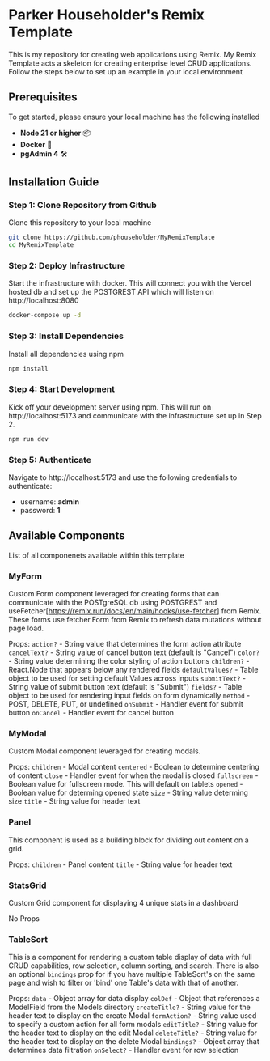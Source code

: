 # Parker Householder's Remix Template

This is my repository for creating web applications using Remix. My Remix Template acts a skeleton for creating enterprise level CRUD applications. Follow the steps below to set up an example in your local environment

## Prerequisites

To get started, please ensure your local machine has the following installed

- **Node 21 or higher** 📦
- **Docker** 🐳
- **pgAdmin 4** 🛠️

## Installation Guide

### Step 1: Clone Repository from Github

Clone this repository to your local machine

```sh
git clone https://github.com/phouseholder/MyRemixTemplate
cd MyRemixTemplate
```

### Step 2: Deploy Infrastructure

Start the infrastructure with docker. This will connect you with the Vercel hosted db and set up the POSTGREST API which will listen on http://localhost:8080

```sh
docker-compose up -d
```

### Step 3: Install Dependencies

Install all dependencies using npm

```sh
npm install
```

### Step 4: Start Development

Kick off your development server using npm. This will run on http://localhost:5173 and communicate with the infrastructure set up in Step 2.

```sh
npm run dev
```

### Step 5: Authenticate

Navigate to http://localhost:5173 and use the following credentials to authenticate:

- username: **admin**
- password: **1**

## Available Components

List of all componenets available within this template

### MyForm

Custom Form component leveraged for creating forms that can communicate with the POSTgreSQL db using POSTGREST and useFetcher[https://remix.run/docs/en/main/hooks/use-fetcher] from Remix. These forms use fetcher.Form from Remix to refresh data mutations without page load.

Props:
`action?` - String value that determines the form action attribute
`cancelText?` - String value of cancel button text (default is "Cancel")
`color?` - String value determining the color styling of action buttons
`children?` - React.Node that appears below any rendered fields
`defaultValues?` - Table object to be used for setting default Values across inputs
`submitText?` - String value of submit button text (default is "Submit")
`fields?` - Table object to be used for rendering input fields on form dynamically
`method` - POST, DELETE, PUT, or undefined
`onSubmit` - Handler event for submit button
`onCancel` - Handler event for cancel button

### MyModal

Custom Modal component leveraged for creating modals.

Props:
`children` - Modal content
`centered` - Boolean to determine centering of content
`close` - Handler event for when the modal is closed
`fullscreen` - Boolean value for fullscreen mode. This will default on tablets
`opened` - Boolean value for determing opened state
`size` - String value determing size
`title` - String value for header text

### Panel

This component is used as a building block for dividing out content on a grid.

Props:
`children` - Panel content
`title` - String value for header text

### StatsGrid

Custom Grid component for displaying 4 unique stats in a dashboard

No Props

### TableSort

This is a component for rendering a custom table display of data with full CRUD capabilities, row selection, column sorting, and search. There is also an optional `bindings` prop for if you have multiple TableSort's on the same page and wish to filter or 'bind' one Table's data with that of another.

Props:
`data` - Object array for data display
`colDef` - Object that references a ModelField from the Models directory
`createTitle?` - String value for the header text to display on the create Modal
`formAction?` - String value used to specify a custom action for all form modals
`editTitle?` - String value for the header text to display on the edit Modal
`deleteTitle?` - String value for the header text to display on the delete Modal
`bindings?` - Object array that determines data filtration
`onSelect?` - Handler event for row selection

